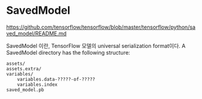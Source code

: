 # SavedModel

https://github.com/tensorflow/tensorflow/blob/master/tensorflow/python/saved_model/README.md

SavedModel 이란, TensorFlow 모델의 universal serialization format이다.
A SavedModel directory has the following structure:

```
assets/
assets.extra/
variables/
    variables.data-?????-of-?????
    variables.index
saved_model.pb
```
